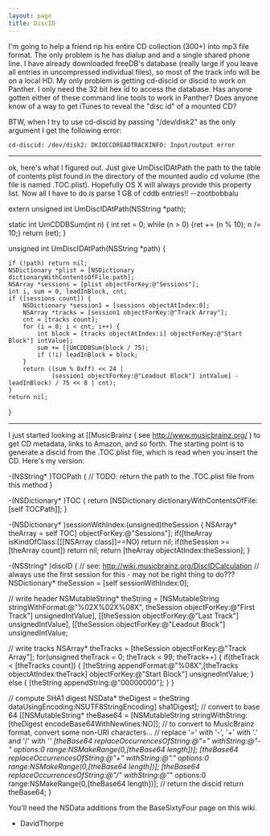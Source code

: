 ```yaml
---
layout: page
title: DiscID
---
```


I'm going to help a friend rip his entire CD collection (300+) into mp3 file format. The only problem is he has dialup and and a single shared phone line. I have already downloaded freeDB's database (really large if you leave all entries in uncompressed individual files), so most of the track info will be on a local HD. My only problem is getting cd-discid or discid to work on Panther. I only need the 32 bit hex id to access the database. Has anyone gotten either of these command line tools to work in Panther? Does anyone know of a way to get iTunes to reveal the "disc id" of a mounted CD?

BTW, when I try to use cd-discid by passing "/dev/disk2" as the only argument I get the following error:

    cd-discid: /dev/disk2: DKIOCCDREADTRACKINFO: Input/output error

----

ok, here's what I figured out. Just give     UmDiscIDAtPath the path to the table of contents plist found in the directory of the mounted audio cd volume (the file is named     .TOC.plist). Hopefully OS X will always provide this property list. Now all I have to do is parse 1 GB of cddb entries!! --zootbobbalu

    
extern unsigned int UmDiscIDAtPath(NSString *path); 

static int UmCDDBSum(int n)
{
    int ret = 0;
    while (n > 0) {ret += (n % 10); n /= 10;}
    return (ret);
}

unsigned int UmDiscIDAtPath(NSString *path) {

    if (!path) return nil;
    NSDictionary *plist = [NSDictionary dictionaryWithContentsOfFile:path];
    NSArray *sessions = [plist objectForKey:@"Sessions"];
    int i, sum = 0, leadInBlock, cnt;
    if ([sessions count]) {
        NSDictionary *session1 = [sessions objectAtIndex:0];
        NSArray *tracks = [session1 objectForKey:@"Track Array"];
        cnt = [tracks count];
        for (i = 0; i < cnt; i++) {
            int block = [tracks objectAtIndex:i] objectForKey:@"Start Block"] intValue];
            sum += [[UmCDDBSum(block / 75);
            if (!i) leadInBlock = block;
        }
        return ((sum % 0xff) << 24 | 
                (session1 objectForKey:@"Leadout Block"] intValue] - leadInBlock) / 75 << 8 | cnt);
    }
    return nil;
}



----

I just started looking at [[MusicBrainz ( see http://www.musicbrainz.org/ ) to get CD metadata, links to Amazon, and so forth.
The starting point is to generate a discid from the .TOC.plist file, which is read when you insert the CD. Here's my version:

    

-(NSString* )TOCPath {
   // TODO: return the path to the .TOC.plist file from this method
}

-(NSDictionary* )TOC {
  return [NSDictionary dictionaryWithContentsOfFile:[self TOCPath]];
}

-(NSDictionary* )sessionWithIndex:(unsigned)theSession {
  NSArray* theArray = self TOC] objectForKey:@"Sessions"];
  if([theArray isKindOfClass:[[[NSArray class]]==NO) return nil;
  if(theSession >= [theArray count]) return nil;
  return [theArray objectAtIndex:theSession];
}

-(NSString* )discID {
  // see: http://wiki.musicbrainz.org/DiscIDCalculation
  // always use the first session for this - may not be right thing to do???
  NSDictionary* theSession = [self sessionWithIndex:0]; 

  // write header
  NSMutableString* theString = [NSMutableString stringWithFormat:@"%02X%02X%08X",
    theSession objectForKey:@"First Track"] unsignedIntValue],
    [[theSession objectForKey:@"Last Track"] unsignedIntValue],
    [[theSession objectForKey:@"Leadout Block"] unsignedIntValue;

  // write tracks
  NSArray* theTracks = [theSession objectForKey:@"Track Array"];
  for(unsigned theTrack = 0; theTrack < 99; theTrack++) {
    if(theTrack < [theTracks count]) {
      [theString appendFormat:@"%08X",[theTracks objectAtIndex:theTrack] objectForKey:@"Start Block"] unsignedIntValue;
    } else {
      [theString appendString:@"00000000"];
    }
  }
  
  // compute SHA1 digest
  NSData* theDigest = theString dataUsingEncoding:NSUTF8StringEncoding] sha1Digest];
  // convert to base 64
  [[NSMutableString* theBase64 = [NSMutableString stringWithString:[theDigest encodeBase64WithNewlines:NO]];
  // to convert to MusicBrainz format, convert some non-URI characters...
  // replace '=' with '-', '+' with '.' and '/' with '_'
  [theBase64 replaceOccurrencesOfString:@"=" withString:@"-" options:0 range:NSMakeRange(0,[theBase64 length])];
  [theBase64 replaceOccurrencesOfString:@"+" withString:@"." options:0 range:NSMakeRange(0,[theBase64 length])];
  [theBase64 replaceOccurrencesOfString:@"/" withString:@"_" options:0 range:NSMakeRange(0,[theBase64 length])];
  // return the discid
  return theBase64;
}



You'll need the NSData additions from the BaseSixtyFour page on this wiki.

- DavidThorpe

